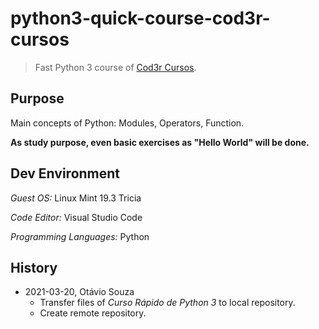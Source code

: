 # python3-quick-course-cod3r-cursos

> Fast Python 3 course of [Cod3r Cursos](https://github.com/cod3rcursos).

## Purpose

Main concepts of Python: Modules, Operators, Function.

**As study purpose, even basic exercises as "Hello World" will be done.**

## Dev Environment

_Guest OS:_ Linux Mint 19.3 Tricia

_Code Editor:_ Visual Studio Code

_Programming Languages:_ Python

## History

- 2021-03-20, Otávio Souza
  - Transfer files of _Curso Rápido de Python 3_ to local repository.
  - Create remote repository.